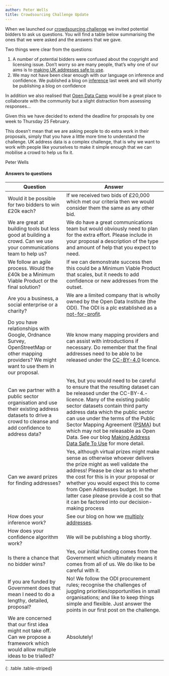 ```yaml
---
author: Peter Wells
title: Crowdsourcing Challenge Update
---
```


When we launched our [crowdsourcing challenge](https://alpha.openaddressesuk.org/blog/2015/01/22/crowdsourcing-challenge) we invited potential bidders to ask us questions. You will find a table below summarising the ones that we were asked and the answers that we gave.

Two things were clear from the questions:

1. A number of potential bidders were confused about the copyright and licensing issue. Don’t worry so are many people, that’s why one of our aims is to [making UK addresses safe to use](https://openaddressesuk.org/blog/2015/01/26/making-address-data-safe).
2. We may not have been clear enough with our language on inference and confidence. We published a blog on [inference](https://openaddressesuk.org/blog/2015/02/12/inference) last week and will shortly be publishing a blog on confidence

In addition we also realised that [Open Data Camp](http://odcamp.org.uk/) would be a great place to collaborate with the community but a slight distraction from assessing responses...

Given this we have decided to extend the deadline for proposals by one week to Thursday 25 February.

This doesn’t mean that we are asking people to do extra work in their proposals, simply that you have a little more time to understand the challenge. UK address data is a complex challenge, that is why we want to work with people like yourselves to make it simple enough that we can mobilise a crowd to help us fix it.

Peter Wells


#### Answers to questions


|Question|Answer|
|--------------------|---------------------|
|Would it be possible for two bidders to win £20k each?|If we received two bids of £20,000 which met our criteria then we would consider them the same as any other bid.|
|We are great at building tools but less good at building a crowd. Can we use your communications team to help us?|We do have a great communications team but would obviously need to plan for the extra effort. Please include in your proposal a description of the type and amount of help that you expect to need.|
|We follow an agile process. Would the £40k be a Minimum Viable Product or the final solution?|If we can demonstrate success then this could be a Minimum Viable Product that scales, but it needs to add confidence or new addresses from the outset.|
|Are you a business, a social enterprise or a charity?|We are a limited company that is wholly owned by the Open Data Institute (the ODI). The ODI is a plc established as a [not-for-profit](http://theodi.org/faq).|
|Do you have relationships with Google, Ordnance Survey, OpenStreetMap or other mapping providers? We might want to use them in our proposal.|We know many mapping providers and can assist with introductions if necessary. Do remember that the final addresses need to be able to be released under the [CC-BY-4.0](https://creativecommons.org/licenses/by/4.0/) licence.|
|Can we partner with a public sector organisation and use their existing address datasets to drive a crowd to cleanse and add confidence to address data?|Yes, but you would need to be careful to ensure that the resulting dataset can be released under the CC-BY-4.- licence. Many of the existing public sector datasets contain third party address data which the public sector can use under the terms of the Public Sector Mapping Agreement ([PSMA](http://www.ordnancesurvey.co.uk/business-and-government/public-sector/mapping-agreements/)) but which may not be releasable as Open Data. See our blog [Making Address Data Safe To Use](https://alpha.openaddressesuk.org/blog/2015/01/26/making-address-data-safe) for more detail.|
|Can we award prizes for finding addresses?|Yes, although virtual prizes might make sense as otherwise whoever delivers the prize might as well validate the address! Please be clear as to whether the cost for this is in your proposal or whether you would expect this to come from Open Addresses budget. In the latter case please provide a cost so that it can be factored into our decision-making process|
|How does your inference work?|See our blog on how we [multiply addresses](https://alpha.openaddressesuk.org/blog/2015/02/12/inference).|
|How does your confidence algorithm work?|We will be publishing a blog shortly.|
|Is there a chance that no bidder wins?|Yes, our initial funding comes from the Government which ultimately means it comes from all of us. We do like to be careful with it.|
|If you are funded by Government does that mean I need to do a lengthy, detailed, proposal?|No! We follow the ODI procurement rules; recognise the challenges of juggling priorities/opportunities in small organisations; and like to keep things simple and flexible. Just answer the points in our first post on the challenge.|
|We are concerned that our first idea might not take off. Can we propose a framework which would allow multiple ideas to be trialled?|Absolutely!|
{: .table .table-striped}